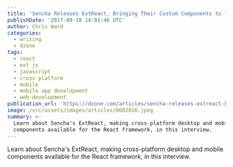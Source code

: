 ```yaml
---
title: 'Sencha Releases ExtReact, Bringing Their Custom Components to the React...'
publishDate: '2017-09-18 14:01:46 UTC'
author: Chris Ward
categories:
  - writing
  - dzone
tags:
  - react
  - ext js
  - javascript
  - cross platform
  - mobile
  - mobile app development
  - web development
publication_url: 'https://dzone.com/articles/sencha-releases-extreact-bringing-their-custom-com'
image: /src/assets/images/articles/6602816.jpeg
summary: >-
  Learn about Sencha's ExtReact, making cross-platform desktop and mobile
  components available for the React framework, in this interview.
---
```

Learn about Sencha's ExtReact, making cross-platform desktop and mobile components available for the React framework, in this interview.


